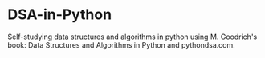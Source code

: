 # DSA-in-Python
Self-studying data structures and algorithms in python using M. Goodrich's book: Data Structures and Algorithms in Python and pythondsa.com.
